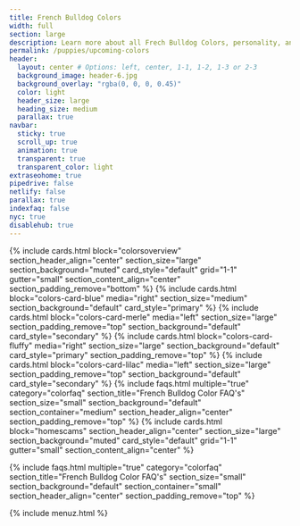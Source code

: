 ```yaml
---
title: French Bulldog Colors
width: full
section: large
description: Learn more about all Frech Bulldog Colors, personality, and prices. Join The Waitlist for your dream puppy.
permalink: /puppies/upcoming-colors
header:
  layout: center # Options: left, center, 1-1, 1-2, 1-3 or 2-3
  background_image: header-6.jpg
  background_overlay: "rgba(0, 0, 0, 0.45)"
  color: light
  header_size: large
  heading_size: medium
  parallax: true
navbar:
  sticky: true
  scroll_up: true
  animation: true
  transparent: true
  transparent_color: light
extraseohome: true
pipedrive: false
netlify: false
parallax: true
indexfaq: false
nyc: true
disablehub: true
---
```


{% include cards.html 
  block="colorsoverview" 
  section_header_align="center"
  section_size="large"
  section_background="muted"
  card_style="default"
  grid="1-1"
  gutter="small"
  section_content_align="center"
  section_padding_remove="bottom"
%}
{% include cards.html 
  block="colors-card-blue" 
  media="right" 
  section_size="medium"
  section_background="default"
  card_style="primary"
%}
{% include cards.html 
  block="colors-card-merle" 
  media="left" 
  section_size="large"
  section_padding_remove="top"
  section_background="default"
  card_style="secondary"
%}
{% include cards.html 
  block="colors-card-fluffy" 
  media="right" 
  section_size="large"
  section_background="default"
  card_style="primary"
  section_padding_remove="top"
%}
{% include cards.html 
  block="colors-card-lilac" 
  media="left" 
  section_size="large"
  section_padding_remove="top"
  section_background="default"
  card_style="secondary"
%}
{% include faqs.html 
  multiple="true" 
  category="colorfaq" 
  section_title="French Bulldog Color FAQ's" 
  section_size="small"
  section_background="default"
  section_container="medium"
  section_header_align="center"
  section_padding_remove="top"
%}
{% include cards.html 
  block="homescams" 
  section_header_align="center"
  section_size="large"
  section_background="muted"
  card_style="default"
  grid="1-1"
  gutter="small"
  section_content_align="center"
%}

{% include faqs.html 
  multiple="true" 
  category="colorfaq" 
  section_title="French Bulldog Color FAQ's" 
  section_size="small"
  section_background="default"
  section_container="small"
  section_header_align="center"
  section_padding_remove="top"
%}


{% include menuz.html %}